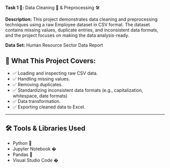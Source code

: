 **Task 1 🎯:** Data Cleaning 🧹 & Preprocessing 🛠

**Description:** This project demonstrates data cleaning and preprocessing techniques using a raw Employee dataset in CSV format. 
The dataset contains missing values, duplicate entries, and inconsistent data formats, and the project focuses on 
making the data analysis-ready.

**Data Set:** Human Resource Sector Data Report

## 🚀 What This Project Covers:

- ✅ Loading and inspecting raw CSV data.
- ✅ Handling missing values.
- ✅ Removing duplicates.
- ✅ Standardizing inconsistent data formats (e.g., capitalization, whitespace, date formats)
- ✅ Data transformation.
- ✅ Exporting cleaned data to Excel.

---

## 🛠 Tools & Libraries Used

- Python 🐍
- Jupyter Notebook �
- Pandas 🐼
- Visual Studio Code �

